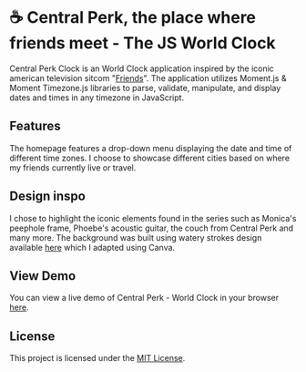# ☕ Central Perk, the place where friends meet - The JS World Clock 

Central Perk Clock is an World Clock application inspired by the iconic american television sitcom "[Friends]([https://en.wikipedia.org/wiki/Friends])".
The application utilizes Moment.js & Moment Timezone.js libraries to parse, validate, manipulate, and display dates and times in any timezone in JavaScript.

## Features

The homepage features a drop-down menu displaying the date and time of different time zones.
I choose to showcase different cities based on where my friends currently live or travel.

## Design inspo

I chose to highlight the iconic elements found in the series such as Monica's peephole frame, Phoebe's acoustic guitar, the couch from Central Perk and many more.
The background was built using watery strokes design available [here]([https://www.behance.net/gallery/115826849/Friends-TV-show-Illustration-design]) which I adapted using Canva.

## View Demo

You can view a live demo of Central Perk - World Clock in your browser [here]([https://friends-o-clock.netlify.app/]). 

## License

This project is licensed under the [MIT License](LICENSE).
